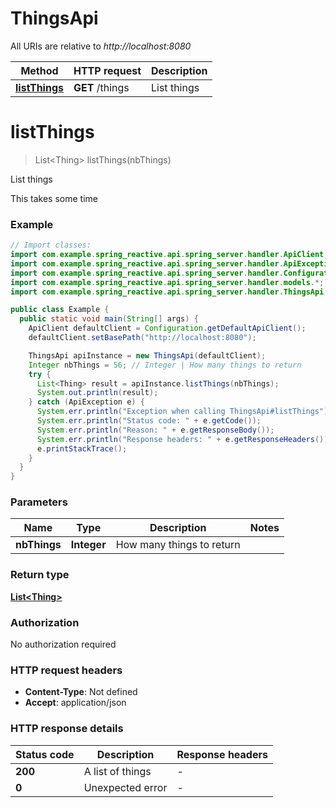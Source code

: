 # ThingsApi

All URIs are relative to *http://localhost:8080*

Method | HTTP request | Description
------------- | ------------- | -------------
[**listThings**](ThingsApi.md#listThings) | **GET** /things | List things


<a name="listThings"></a>
# **listThings**
> List&lt;Thing&gt; listThings(nbThings)

List things

This takes some time

### Example
```java
// Import classes:
import com.example.spring_reactive.api.spring_server.handler.ApiClient;
import com.example.spring_reactive.api.spring_server.handler.ApiException;
import com.example.spring_reactive.api.spring_server.handler.Configuration;
import com.example.spring_reactive.api.spring_server.handler.models.*;
import com.example.spring_reactive.api.spring_server.handler.ThingsApi;

public class Example {
  public static void main(String[] args) {
    ApiClient defaultClient = Configuration.getDefaultApiClient();
    defaultClient.setBasePath("http://localhost:8080");

    ThingsApi apiInstance = new ThingsApi(defaultClient);
    Integer nbThings = 56; // Integer | How many things to return
    try {
      List<Thing> result = apiInstance.listThings(nbThings);
      System.out.println(result);
    } catch (ApiException e) {
      System.err.println("Exception when calling ThingsApi#listThings");
      System.err.println("Status code: " + e.getCode());
      System.err.println("Reason: " + e.getResponseBody());
      System.err.println("Response headers: " + e.getResponseHeaders());
      e.printStackTrace();
    }
  }
}
```

### Parameters

Name | Type | Description  | Notes
------------- | ------------- | ------------- | -------------
 **nbThings** | **Integer**| How many things to return |

### Return type

[**List&lt;Thing&gt;**](Thing.md)

### Authorization

No authorization required

### HTTP request headers

 - **Content-Type**: Not defined
 - **Accept**: application/json

### HTTP response details
| Status code | Description | Response headers |
|-------------|-------------|------------------|
**200** | A list of things |  -  |
**0** | Unexpected error |  -  |

